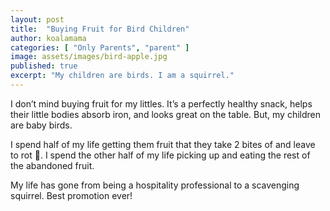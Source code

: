 ```yaml
---
layout: post
title:  "Buying Fruit for Bird Children"
author: koalamama
categories: [ "Only Parents", "parent" ]
image: assets/images/bird-apple.jpg
published: true
excerpt: "My children are birds. I am a squirrel."
---
```


I don’t mind buying fruit for my littles. It’s a perfectly healthy snack, helps their little bodies absorb iron, and looks great on the table. But, my children are baby birds.

I spend half of my life getting them fruit that they take 2 bites of and leave to rot 🤪. I spend the other half of my life picking up and eating the rest of the abandoned fruit.

My life has gone from being a hospitality professional to a scavenging squirrel. Best promotion ever!
